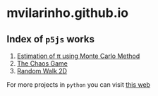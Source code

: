 # mvilarinho.github.io

## Index of `p5js` works

1. [Estimation of π using Monte Carlo Method](http://mvilarinho.github.io/piEstimation)
2. [The Chaos Game](https://mvilarinho.github.io/p5js-chaos-game)
3. [Random Walk 2D](https://mvilarinho.github.io/randomWalk)

For more projects in `python` you can visit [this web](http://mvilarinho.pythonanywhere.com) 
